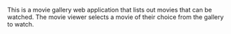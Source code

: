 This is a movie gallery web application that lists out movies that can be watched. The movie viewer selects a movie of their choice from the gallery to watch. 

